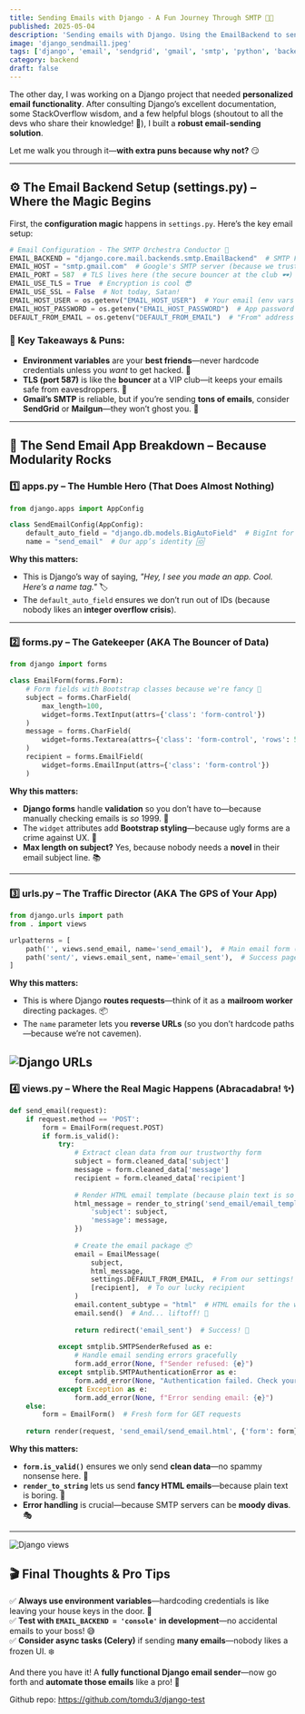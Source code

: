 ```yaml
---
title: Sending Emails with Django - A Fun Journey Through SMTP 🚀📧
published: 2025-05-04
description: 'Sending emails with Django. Using the EmailBackend to send personalized emails.'
image: 'django_sendmail1.jpeg' 
tags: ['django', 'email', 'sendgrid', 'gmail', 'smtp', 'python', 'backend', 'full stack']
category: backend
draft: false 
---
```


The other day, I was working on a Django project that needed **personalized email functionality**. After consulting Django’s excellent documentation, some StackOverflow wisdom, and a few helpful blogs (shoutout to all the devs who share their knowledge! 🙌), I built a **robust email-sending solution**.  

Let me walk you through it—**with extra puns because why not?** 😏  

---  

## **⚙️ The Email Backend Setup (settings.py) – Where the Magic Begins**  

First, the **configuration magic** happens in `settings.py`. Here’s the key email setup:  

```python
# Email Configuration - The SMTP Orchestra Conductor 🎻  
EMAIL_BACKEND = "django.core.mail.backends.smtp.EmailBackend"  # SMTP FTW!  
EMAIL_HOST = "smtp.gmail.com"  # Google's SMTP server (because we trust them with our emails... mostly)  
EMAIL_PORT = 587  # TLS lives here (the secure bouncer at the club 🕶️)  
EMAIL_USE_TLS = True  # Encryption is cool 😎  
EMAIL_USE_SSL = False  # Not today, Satan!  
EMAIL_HOST_USER = os.getenv("EMAIL_HOST_USER")  # Your email (env vars keep it secret!)  
EMAIL_HOST_PASSWORD = os.getenv("EMAIL_HOST_PASSWORD")  # App password (not your real one—don’t be reckless!)  
DEFAULT_FROM_EMAIL = os.getenv("DEFAULT_FROM_EMAIL")  # "From" address (because anonymity is overrated)  
```  

### **🔑 Key Takeaways & Puns:**  
- **Environment variables** are your **best friends**—never hardcode credentials unless you *want* to get hacked. 🔐  
- **TLS (port 587)** is like the **bouncer** at a VIP club—it keeps your emails safe from eavesdroppers. 🚪  
- **Gmail’s SMTP** is reliable, but if you’re sending **tons of emails**, consider **SendGrid** or **Mailgun**—they won’t ghost you. 👻  

---  

## **🧩 The Send Email App Breakdown – Because Modularity Rocks**  

### **1️⃣ apps.py – The Humble Hero (That Does Almost Nothing)**  

```python
from django.apps import AppConfig  

class SendEmailConfig(AppConfig):  
    default_auto_field = "django.db.models.BigAutoField"  # BigInt for IDs (future-proofing!)  
    name = "send_email"  # Our app’s identity 🆔  
```  

**Why this matters:**  
- This is Django’s way of saying, *"Hey, I see you made an app. Cool. Here’s a name tag."* 🏷️  
- The `default_auto_field` ensures we don’t run out of IDs (because nobody likes an **integer overflow crisis**).  

---  

### **2️⃣ forms.py – The Gatekeeper (AKA The Bouncer of Data)**  

```python
from django import forms  

class EmailForm(forms.Form):  
    # Form fields with Bootstrap classes because we're fancy 💅  
    subject = forms.CharField(  
        max_length=100,  
        widget=forms.TextInput(attrs={'class': 'form-control'})  
    )  
    message = forms.CharField(  
        widget=forms.Textarea(attrs={'class': 'form-control', 'rows': 5})  
    )  
    recipient = forms.EmailField(  
        widget=forms.EmailInput(attrs={'class': 'form-control'})  
    )  
```  

**Why this matters:**  
- **Django forms** handle **validation** so you don’t have to—because manually checking emails is *so* 1999. 📧  
- The `widget` attributes add **Bootstrap styling**—because ugly forms are a crime against UX. 🚨  
- **Max length on subject?** Yes, because nobody needs a **novel** in their email subject line. 📚  

---  

### **3️⃣ urls.py – The Traffic Director (AKA The GPS of Your App)**  

```python
from django.urls import path  
from . import views  

urlpatterns = [  
    path('', views.send_email, name='send_email'),  # Main email form (the star of the show 🌟)  
    path('sent/', views.email_sent, name='email_sent'),  # Success page (confetti moment 🎉)  
]  
```  

**Why this matters:**  
- This is where Django **routes requests**—think of it as a **mailroom worker** directing packages. 📦  
- The `name` parameter lets you **reverse URLs** (so you don’t hardcode paths—because we’re not cavemen).  

![Django URLs](./django_sendmail2.jpeg) 
---  

### **4️⃣ views.py – Where the Real Magic Happens (Abracadabra! ✨)**  

```python
def send_email(request):  
    if request.method == 'POST':  
        form = EmailForm(request.POST)  
        if form.is_valid():  
            try:  
                # Extract clean data from our trustworthy form  
                subject = form.cleaned_data['subject']  
                message = form.cleaned_data['message']  
                recipient = form.cleaned_data['recipient']  
                
                # Render HTML email template (because plain text is so 1995)  
                html_message = render_to_string('send_email/email_template.html', {  
                    'subject': subject,  
                    'message': message,  
                })  
                
                # Create the email package 📦  
                email = EmailMessage(  
                    subject,  
                    html_message,  
                    settings.DEFAULT_FROM_EMAIL,  # From our settings!  
                    [recipient],  # To our lucky recipient  
                )  
                email.content_subtype = "html"  # HTML emails for the win!  
                email.send()  # And... liftoff! 🚀  
                
                return redirect('email_sent')  # Success! 🎉  
                
            except smtplib.SMTPSenderRefused as e:  
                # Handle email sending errors gracefully  
                form.add_error(None, f"Sender refused: {e}")  
            except smtplib.SMTPAuthenticationError as e:  
                form.add_error(None, "Authentication failed. Check your email settings.")  
            except Exception as e:  
                form.add_error(None, f"Error sending email: {e}")  
    else:  
        form = EmailForm()  # Fresh form for GET requests  
    
    return render(request, 'send_email/send_email.html', {'form': form})  
```  

**Why this matters:**  
- **`form.is_valid()`** ensures we only send **clean data**—no spammy nonsense here. 🚫  
- **`render_to_string`** lets us send **fancy HTML emails**—because plain text is boring. 🎨  
- **Error handling** is crucial—because SMTP servers can be **moody divas**. 🎭  

---  

![Django views](./django_sendmail3.jpeg)
## **🎬 Final Thoughts & Pro Tips**  
✅ **Always use environment variables**—hardcoding credentials is like leaving your house keys in the door. 🔑  
✅ **Test with `EMAIL_BACKEND = 'console'` in development**—no accidental emails to your boss! 😅  
✅ **Consider async tasks (Celery)** if sending **many emails**—nobody likes a frozen UI. ❄️  

And there you have it! A **fully functional Django email sender**—now go forth and **automate those emails** like a pro! 🚀  

Github repo: https://github.com/tomdu3/django-test

